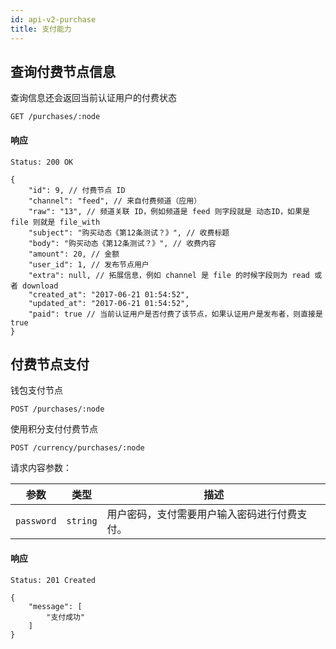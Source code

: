 ```yaml
---
id: api-v2-purchase
title: 支付能力
---
```


## 查询付费节点信息

查询信息还会返回当前认证用户的付费状态

```
GET /purchases/:node
```

#### 响应

```
Status: 200 OK
```

```json5
{
    "id": 9, // 付费节点 ID
    "channel": "feed", // 来自付费频道（应用）
    "raw": "13", // 频道关联 ID，例如频道是 feed 则字段就是 动态ID，如果是 file 则就是 file_with
    "subject": "购买动态《第12条测试？》", // 收费标题
    "body": "购买动态《第12条测试？》", // 收费内容
    "amount": 20, // 金额
    "user_id": 1, // 发布节点用户
    "extra": null, // 拓展信息，例如 channel 是 file 的时候字段则为 read 或者 download
    "created_at": "2017-06-21 01:54:52",
    "updated_at": "2017-06-21 01:54:52",
    "paid": true // 当前认证用户是否付费了该节点，如果认证用户是发布者，则直接是 true
}
```

## 付费节点支付

钱包支付节点

```
POST /purchases/:node
```
使用积分支付付费节点

```
POST /currency/purchases/:node
```

请求内容参数：

| 参数 | 类型 | 描述 |
|----|----|----|
| `password` | `string` | 用户密码，支付需要用户输入密码进行付费支付。 |

#### 响应

```
Status: 201 Created
```
```
{
    "message": [
        "支付成功"
    ]
}
```